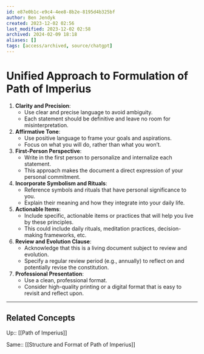 ```yaml
---
id: e87e0b1c-e9c4-4ee8-8b2e-8195d4b325bf
author: Ben Jendyk
created: 2023-12-02 02:56
last_modified: 2023-12-02 02:58
archived: 2024-02-09 18:18
aliases: []
tags: [access/archived, source/chatgpt]
---
```


# Unified Approach to Formulation of Path of Imperius

1. **Clarity and Precision**:
	 - Use clear and precise language to avoid ambiguity.
	 - Each statement should be definitive and leave no room for misinterpretation.
2. **Affirmative Tone**:
	 - Use positive language to frame your goals and aspirations.
	 - Focus on what you will do, rather than what you won’t.
3. **First-Person Perspective**:
	 - Write in the first person to personalize and internalize each statement.
	 - This approach makes the document a direct expression of your personal commitment.
4. **Incorporate Symbolism and Rituals**:
	 - Reference symbols and rituals that have personal significance to you.
	 - Explain their meaning and how they integrate into your daily life.
5. **Actionable Items**:
	 - Include specific, actionable items or practices that will help you live by these principles.
	 - This could include daily rituals, meditation practices, decision-making frameworks, etc.
6. **Review and Evolution Clause**:
	 - Acknowledge that this is a living document subject to review and evolution.
	 - Specify a regular review period (e.g., annually) to reflect on and potentially revise the constitution.
7. **Professional Presentation**:
	 - Use a clean, professional format.
	 - Consider high-quality printing or a digital format that is easy to revisit and reflect upon.

--- 

## Related Concepts

Up:: [[Path of Imperius]]

Same:: [[Structure and Format of Path of Imperius]]
